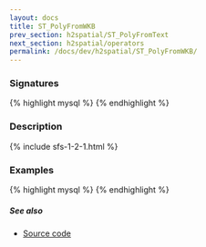 ```yaml
---
layout: docs
title: ST_PolyFromWKB
prev_section: h2spatial/ST_PolyFromText
next_section: h2spatial/operators
permalink: /docs/dev/h2spatial/ST_PolyFromWKB/
---
```


### Signatures

{% highlight mysql %}
{% endhighlight %}

### Description



{% include sfs-1-2-1.html %}

### Examples

{% highlight mysql %}
{% endhighlight %}

##### See also

* [Source code](https://github.com/irstv/H2GIS/blob/master/h2spatial/src/main/java/org/h2gis/h2spatial/internal/function/spatial/convert/ST_PolyFromWKB.java)
